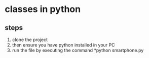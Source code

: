 # classes in python

## steps 
 1. clone the project
 2. then ensure you have python installed in your PC
 3. run the file by executing the command *python smartphone.py

